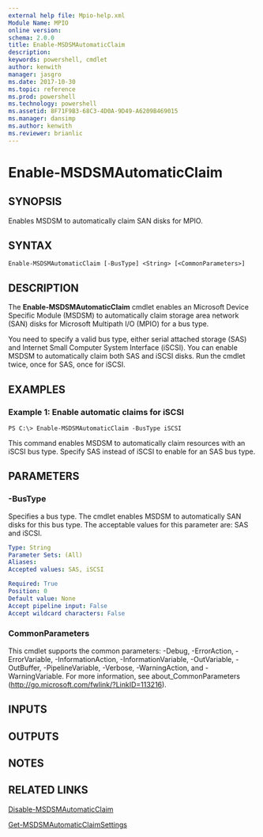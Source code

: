 ```yaml
---
external help file: Mpio-help.xml
Module Name: MPIO
online version: 
schema: 2.0.0
title: Enable-MSDSMAutomaticClaim
description: 
keywords: powershell, cmdlet
author: kenwith
manager: jasgro
ms.date: 2017-10-30
ms.topic: reference
ms.prod: powershell
ms.technology: powershell
ms.assetid: 8F71F9B3-68C3-4D0A-9D49-A6209B469015
ms.manager: dansimp
ms.author: kenwith
ms.reviewer: brianlic
---
```


# Enable-MSDSMAutomaticClaim

## SYNOPSIS
Enables MSDSM to automatically claim SAN disks for MPIO.

## SYNTAX

```
Enable-MSDSMAutomaticClaim [-BusType] <String> [<CommonParameters>]
```

## DESCRIPTION
The **Enable-MSDSMAutomaticClaim** cmdlet enables an Microsoft Device Specific Module (MSDSM) to automatically claim storage area network (SAN) disks for Microsoft Multipath I/O (MPIO) for a bus type.

You need to specify a valid bus type, either serial attached storage (SAS) and Internet Small Computer System Interface (iSCSI).
You can enable MSDSM to automatically claim both SAS and iSCSI disks.
Run the cmdlet twice, once for SAS, once for iSCSI.

## EXAMPLES

### Example 1: Enable automatic claims for iSCSI
```
PS C:\> Enable-MSDSMAutomaticClaim -BusType iSCSI
```

This command enables  MSDSM to automatically claim resources with an iSCSI bus type.
Specify SAS instead of iSCSI to enable for an SAS bus type.

## PARAMETERS

### -BusType
Specifies a bus type.
The cmdlet enables MSDSM to automatically SAN disks for this bus type.
The acceptable values for this parameter are: SAS and iSCSI.

```yaml
Type: String
Parameter Sets: (All)
Aliases: 
Accepted values: SAS, iSCSI

Required: True
Position: 0
Default value: None
Accept pipeline input: False
Accept wildcard characters: False
```

### CommonParameters
This cmdlet supports the common parameters: -Debug, -ErrorAction, -ErrorVariable, -InformationAction, -InformationVariable, -OutVariable, -OutBuffer, -PipelineVariable, -Verbose, -WarningAction, and -WarningVariable. For more information, see about_CommonParameters (http://go.microsoft.com/fwlink/?LinkID=113216).

## INPUTS

## OUTPUTS

## NOTES

## RELATED LINKS

[Disable-MSDSMAutomaticClaim](./Disable-MSDSMAutomaticClaim.md)

[Get-MSDSMAutomaticClaimSettings](./Get-MSDSMAutomaticClaimSettings.md)

